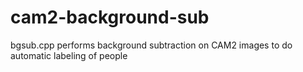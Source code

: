 # cam2-background-sub
bgsub.cpp performs background subtraction on CAM2 images to do automatic labeling of people
